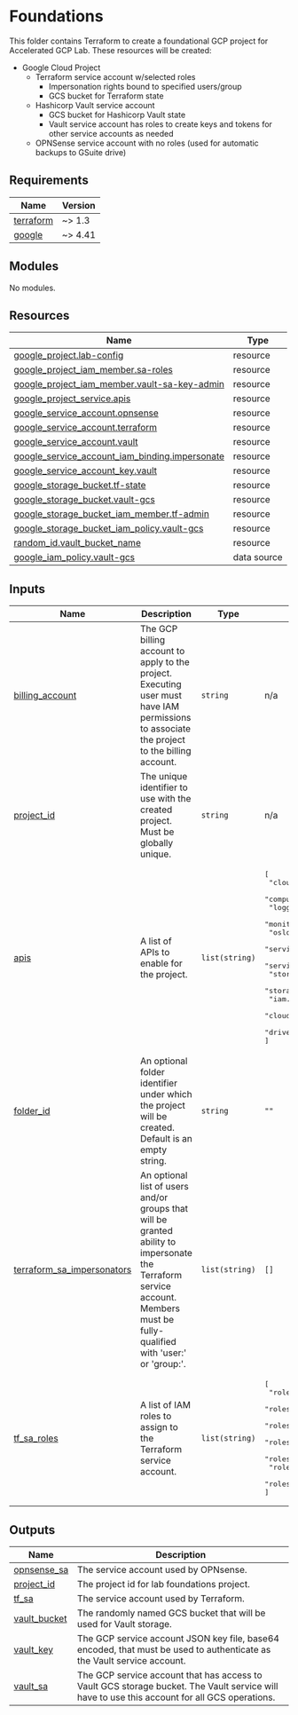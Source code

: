 # Foundations

This folder contains Terraform to create a foundational GCP project for
Accelerated GCP Lab. These resources will be created:

* Google Cloud Project
  * Terraform service account w/selected roles
    * Impersonation rights bound to specified users/group
    * GCS bucket for Terraform state
  * Hashicorp Vault service account
    * GCS bucket for Hashicorp Vault state
    * Vault service account has roles to create keys and tokens for other
      service accounts as needed
  * OPNSense service account with no roles (used for automatic backups to GSuite
    drive)

<!-- markdownlint-disable MD033 MD034 -->
<!-- BEGIN_TF_DOCS -->
## Requirements

| Name | Version |
|------|---------|
| <a name="requirement_terraform"></a> [terraform](#requirement\_terraform) | ~> 1.3 |
| <a name="requirement_google"></a> [google](#requirement\_google) | ~> 4.41 |

## Modules

No modules.

## Resources

| Name | Type |
|------|------|
| [google_project.lab-config](https://registry.terraform.io/providers/hashicorp/google/latest/docs/resources/project) | resource |
| [google_project_iam_member.sa-roles](https://registry.terraform.io/providers/hashicorp/google/latest/docs/resources/project_iam_member) | resource |
| [google_project_iam_member.vault-sa-key-admin](https://registry.terraform.io/providers/hashicorp/google/latest/docs/resources/project_iam_member) | resource |
| [google_project_service.apis](https://registry.terraform.io/providers/hashicorp/google/latest/docs/resources/project_service) | resource |
| [google_service_account.opnsense](https://registry.terraform.io/providers/hashicorp/google/latest/docs/resources/service_account) | resource |
| [google_service_account.terraform](https://registry.terraform.io/providers/hashicorp/google/latest/docs/resources/service_account) | resource |
| [google_service_account.vault](https://registry.terraform.io/providers/hashicorp/google/latest/docs/resources/service_account) | resource |
| [google_service_account_iam_binding.impersonate](https://registry.terraform.io/providers/hashicorp/google/latest/docs/resources/service_account_iam_binding) | resource |
| [google_service_account_key.vault](https://registry.terraform.io/providers/hashicorp/google/latest/docs/resources/service_account_key) | resource |
| [google_storage_bucket.tf-state](https://registry.terraform.io/providers/hashicorp/google/latest/docs/resources/storage_bucket) | resource |
| [google_storage_bucket.vault-gcs](https://registry.terraform.io/providers/hashicorp/google/latest/docs/resources/storage_bucket) | resource |
| [google_storage_bucket_iam_member.tf-admin](https://registry.terraform.io/providers/hashicorp/google/latest/docs/resources/storage_bucket_iam_member) | resource |
| [google_storage_bucket_iam_policy.vault-gcs](https://registry.terraform.io/providers/hashicorp/google/latest/docs/resources/storage_bucket_iam_policy) | resource |
| [random_id.vault_bucket_name](https://registry.terraform.io/providers/hashicorp/random/latest/docs/resources/id) | resource |
| [google_iam_policy.vault-gcs](https://registry.terraform.io/providers/hashicorp/google/latest/docs/data-sources/iam_policy) | data source |

## Inputs

| Name | Description | Type | Default | Required |
|------|-------------|------|---------|:--------:|
| <a name="input_billing_account"></a> [billing\_account](#input\_billing\_account) | The GCP billing account to apply to the project. Executing user must have IAM permissions to associate the project to the billing account. | `string` | n/a | yes |
| <a name="input_project_id"></a> [project\_id](#input\_project\_id) | The unique identifier to use with the created project. Must be globally unique. | `string` | n/a | yes |
| <a name="input_apis"></a> [apis](#input\_apis) | A list of APIs to enable for the project. | `list(string)` | <pre>[<br>  "cloudapis.googleapis.com",<br>  "compute.googleapis.com",<br>  "logging.googleapis.com",<br>  "monitoring.googleapis.com",<br>  "oslogin.googleapis.com",<br>  "servicemanagement.googleapis.com",<br>  "serviceusage.googleapis.com",<br>  "storage-api.googleapis.com",<br>  "storage-component.googleapis.com",<br>  "iam.googleapis.com",<br>  "cloudresourcemanager.googleapis.com",<br>  "drive.googleapis.com"<br>]</pre> | no |
| <a name="input_folder_id"></a> [folder\_id](#input\_folder\_id) | An optional folder identifier under which the project will be created. Default is an empty string. | `string` | `""` | no |
| <a name="input_terraform_sa_impersonators"></a> [terraform\_sa\_impersonators](#input\_terraform\_sa\_impersonators) | An optional list of users and/or groups that will be granted ability to impersonate the Terraform service account. Members must be fully-qualified with 'user:' or 'group:'. | `list(string)` | `[]` | no |
| <a name="input_tf_sa_roles"></a> [tf\_sa\_roles](#input\_tf\_sa\_roles) | A list of IAM roles to assign to the Terraform service account. | `list(string)` | <pre>[<br>  "roles/compute.admin",<br>  "roles/iam.serviceAccountAdmin",<br>  "roles/iam.serviceAccountKeyAdmin",<br>  "roles/iam.serviceAccountTokenCreator",<br>  "roles/iam.serviceAccountUser",<br>  "roles/storage.admin",<br>  "roles/resourcemanager.projectIamAdmin"<br>]</pre> | no |

## Outputs

| Name | Description |
|------|-------------|
| <a name="output_opnsense_sa"></a> [opnsense\_sa](#output\_opnsense\_sa) | The service account used by OPNsense. |
| <a name="output_project_id"></a> [project\_id](#output\_project\_id) | The project id for lab foundations project. |
| <a name="output_tf_sa"></a> [tf\_sa](#output\_tf\_sa) | The service account used by Terraform. |
| <a name="output_vault_bucket"></a> [vault\_bucket](#output\_vault\_bucket) | The randomly named GCS bucket that will be used for Vault storage. |
| <a name="output_vault_key"></a> [vault\_key](#output\_vault\_key) | The GCP service account JSON key file, base64 encoded, that must be used to authenticate as the Vault service account. |
| <a name="output_vault_sa"></a> [vault\_sa](#output\_vault\_sa) | The GCP service account that has access to Vault GCS storage bucket. The Vault service will have to use this account for all GCS operations. |
<!-- END_TF_DOCS -->
<!-- markdownlint-enable MD033 MD034 -->
